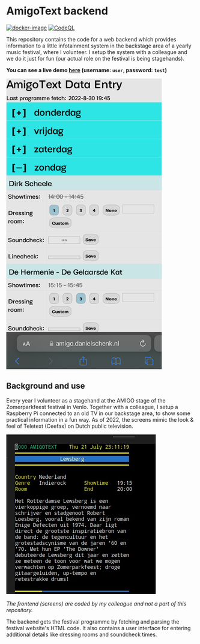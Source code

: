 # AmigoText backend
[![docker-image](https://github.com/danielschenk/zpf-backstage-tv/actions/workflows/docker-image.yml/badge.svg)](https://github.com/danielschenk/zpf-backstage-tv/actions/workflows/docker-image.yml)
[![CodeQL](https://github.com/danielschenk/zpf-backstage-tv/actions/workflows/codeql-analysis.yml/badge.svg)](https://github.com/danielschenk/zpf-backstage-tv/actions/workflows/codeql-analysis.yml)

This repository contains the code for a web backend which provides information to a
little infotainment system in the backstage area of a yearly music festival, where I
volunteer. I setup the system with a colleague and we do it just for fun (our actual role
on the festival is being stagehands).

**You can see a live demo [here](https://amigo-demo.danielschenk.nl) (username: `user`, password: `test`)**

![Backend example](doc/backend.png)

## Background and use
Every year I volunteer as a stagehand at the AMIGO stage of the Zomerparkfeest festival
in Venlo. Together with a colleague, I setup a Raspberry Pi connected to an old TV in our
backstage area, to show some practical information in a fun way. As of 2022, the screens
mimic the look & feel of Teletext (Ceefax) on Dutch public television.

![AmigoText example](doc/amigotext.jpeg)

_The frontend (screens) are coded by my colleague and not a part of this repository._

The backend gets the festival programme by fetching and parsing the festival website's
HTML code. It also contains a user interface for entering additional details like dressing
rooms and soundcheck times.

